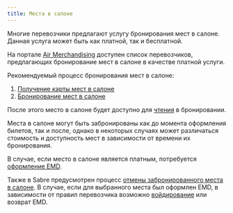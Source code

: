 ```yaml
---
title: Места в салоне
---
```


Многие перевозчики предлагают услугу бронирования мест в салоне. Данная услуга может быть как платной, так и бесплатной.

На портале [Air Merchandising](https://www.sabretravelnetwork.com/airmerchandising) доступен список перевозчиков, предлагающих бронирование мест в салоне в качестве платной услуги.

Рекомендуемый процесс бронирования мест в салоне:
1. [Получение карты мест в салоне](get-air-seats.html)
2. [Бронирование мест в салоне](book-air-seats.html)

После этого место в салоне будет доступно для [чтения](read-booking.html) в бронировании.

Места в салоне могут быть забронированы как до момента оформления билетов, так и после, однако в некоторых случаях может различаться стоимость и доступность мест в зависимости от времени их бронирования.

В случае, если место в салоне является платным, потребуется [оформление EMD](issue-ticket.html).

Также в Sabre предусмотрен процесс [отмены забронированного места в салоне](cancel-air-seats.html). В случае, если для выбранного места был оформлен EMD, в зависимости от правил перевозчика возможно [войдирование](void-ticket.html) или возврат EMD.
